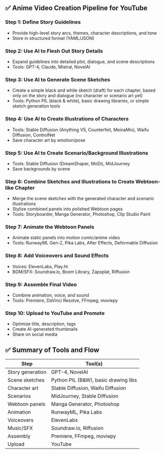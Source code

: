 ## ✅ Anime Video Creation Pipeline for YouTube

### Step 1: Define Story Guidelines
- Provide high-level story arcs, themes, character descriptions, and tone
- Store in structured format (YAML/JSON)

### Step 2: Use AI to Flesh Out Story Details
- Expand guidelines into detailed plot, dialogue, and scene descriptions
- Tools: GPT-4, Claude, Mistral, NovelAI

### Step 3: Use AI to Generate Scene Sketches
- Create a simple black and white sketch (draft) for each chapter, based only on the story and dialogue (no character or scenario art yet)
- Tools: Python PIL (black & white), basic drawing libraries, or simple sketch generation tools

### Step 4: Use AI to Create Illustrations of Characters
- Tools: Stable Diffusion (Anything V5, Counterfeit, MeinaMix), Waifu Diffusion, ControlNet
- Save character art by emotion/pose

### Step 5: Use AI to Create Scenario/Background Illustrations
- Tools: Stable Diffusion (DreamShaper, MoDi), MidJourney
- Save backgrounds by scene

### Step 6: Combine Sketches and Illustrations to Create Webtoon-like Chapter
- Merge the scene sketches with the generated character and scenario illustrations
- Stylize combined panels into polished Webtoon pages
- Tools: Storyboarder, Manga Generator, Photoshop, Clip Studio Paint

### Step 7: Animate the Webtoon Panels
- Animate static panels into motion comic/anime video
- Tools: RunwayML Gen-2, Pika Labs, After Effects, Deformable Diffusion

### Step 8: Add Voiceovers and Sound Effects
- Voices: ElevenLabs, Play.ht
- BGM/SFX: Soundraw.io, Boom Library, Zapsplat, Riffusion

### Step 9: Assemble Final Video
- Combine animation, voice, and sound
- Tools: Premiere, DaVinci Resolve, FFmpeg, moviepy

### Step 10: Upload to YouTube and Promote
- Optimize title, description, tags
- Create AI-generated thumbnails
- Share on social media

## ✅ Summary of Tools and Flow
| Step                | Tool(s)                                 |
|---------------------|-----------------------------------------|
| Story generation    | GPT-4, NovelAI                          |
| Scene sketches     | Python PIL (B&W), basic drawing libs     |
| Character art       | Stable Diffusion, Waifu Diffusion       |
| Scenarios           | MidJourney, Stable Diffusion            |
| Webtoon panels      | Manga Generator, Photoshop              |
| Animation           | RunwayML, Pika Labs                     |
| Voiceovers          | ElevenLabs                              |
| Music/SFX           | Soundraw.io, Riffusion                  |
| Assembly            | Premiere, FFmpeg, moviepy               |
| Upload              | YouTube                                 |
